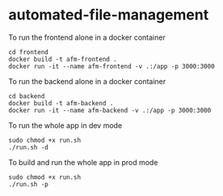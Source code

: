 # automated-file-management

To run the frontend alone in a docker container

```
cd frontend
docker build -t afm-frontend .
docker run -it --name afm-frontend -v .:/app -p 3000:3000

```

To run the backend alone in a docker container

```
cd backend
docker build -t afm-backend .
docker run -it --name afm-backend -v .:/app -p 3000:3000

```

To run the whole app in dev mode

```
sudo chmod +x run.sh
./run.sh -d

```

To build and run the whole app in prod mode

```
sudo chmod +x run.sh
./run.sh -p

```